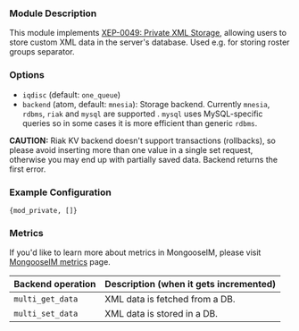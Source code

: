 ### Module Description
This module implements [XEP-0049: Private XML Storage](http://xmpp.org/extensions/xep-0049.html), allowing users to store custom XML data in the server's database. Used e.g. for storing roster groups separator.

### Options
* `iqdisc` (default: `one_queue`)
* `backend` (atom, default: `mnesia`): Storage backend. Currently `mnesia`, `rdbms`, `riak` and `mysql` are supported . `mysql` uses MySQL-specific queries so in some cases it is more efficient than generic `rdbms`.

**CAUTION:**  Riak KV backend doesn't support transactions (rollbacks), so please avoid inserting more
than one value in a single set request, otherwise you may end up with partially saved data. Backend returns the
first error.

### Example Configuration
```
{mod_private, []}
```

### Metrics

If you'd like to learn more about metrics in MongooseIM, please visit [MongooseIM metrics](../operation-and-maintenance/Mongoose-metrics.md) page.

| Backend operation | Description (when it gets incremented) |
| ---- | -------------------------------------- |
| `multi_get_data` | XML data is fetched from a DB. |
| `multi_set_data` | XML data is stored in a DB. |

